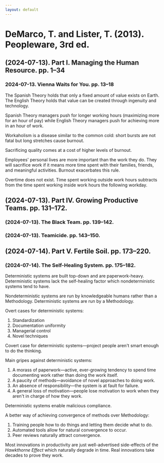 ```yaml
---
layout: default
---
```


# DeMarco, T. and Lister, T. (2013). Peopleware, 3rd ed.

## (2024-07-13). Part I. Managing the Human Resource. pp. 1–34

### 2024-07-13. Vienna Waits for You. pp. 13–18

The Spanish Theory holds that only a fixed amount of value exists on Earth. The English Theory holds that value can be created through ingenuity and technology.

Spanish Theory managers push for longer working hours (maximizing more for an hour of pay) while English Theory managers push for achieving more in an hour of work.

Workaholism is a disease similar to the common cold: short bursts are not fatal but long stretches cause burnout.

Sacrificing quality comes at a cost of higher levels of burnout.

Employees' personal lives are more important than the work they do. They will sacrifice work if it means more time spent with their families, friends, and meaningful activities. Burnout exacerbates this rule.

Overtime does not exist. Time spent working outside work hours subtracts from the time spent working inside work hours the following workday.

## (2024-07-13). Part IV. Growing Productive Teams. pp. 131–172.

### (2024-07-13). The Black Team. pp. 139–142.

### (2024-07-13). Teamicide. pp. 143–150.

## (2024-07-14). Part V. Fertile Soil. pp. 173–220.

### (2024-07-14). The Self-Healing System. pp. 175–182.

Deterministic systems are built top-down and are paperwork-heavy. Deterministic systems lack the self-healing factor which nondeterministic systems tend to have.

Nondeterministic systems are run by knowledgeable humans rather than a Methodology. Deterministic systems are run by a Methodology.

Overt cases for deterministic systems:

1. Standardization
2. Documentation uniformity
3. Managerial control
4. Novel techniques

Covert case for deterministic systems—project people aren't smart enough to do the thinking.

Main gripes against deterministic systems:

1. A morass of paperwork—active, ever-growing tendency to spend time documenting work rather than doing the work itself.
2. A paucity of methods—avoidance of novel approaches to doing work.
3. An absence of responsibility—the system is at fault for failure.
4. A general loss of motivation—people lose motivation to work when they aren't in charge of how they work.

Deterministic systems enable malicious compliance.

A better way of achieving convergence of methods over Methodology:

1. Training people how to do things and letting them decide what to do.
2. Automated tools allow for natural convergence to occur.
3. Peer reviews naturally attract convergence.

Most innovations in productivity are just well-advertised side-effects of the _Hawkthorne Effect_ which naturally degrade in time. Real innovations take decades to prove they work.
